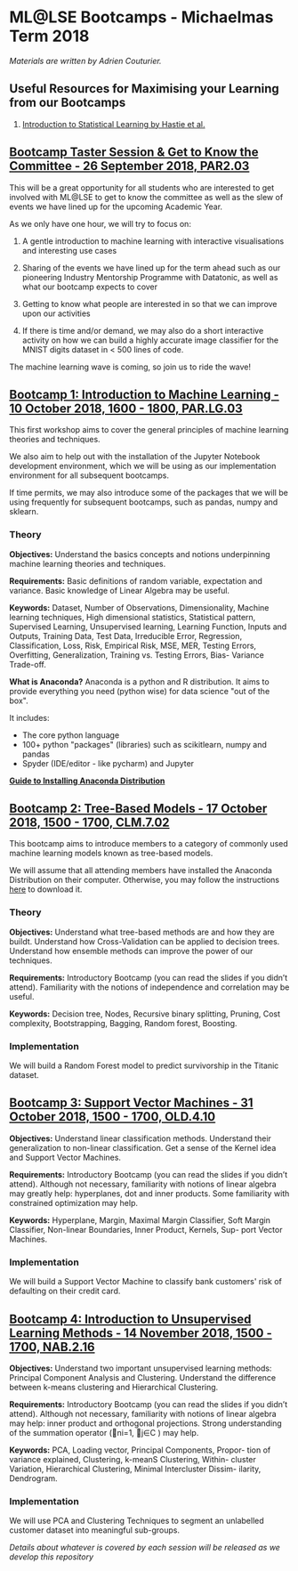 # ML@LSE Bootcamps - Michaelmas Term 2018
_Materials are written by Adrien Couturier._

## Useful Resources for Maximising your Learning from our Bootcamps
1. [Introduction to Statistical Learning by Hastie et al.](https://www-bcf.usc.edu/~gareth/ISL/)


## [Bootcamp Taster Session & Get to Know the Committee - 26 September 2018, PAR2.03](/give-it-a-go)

This will be a great opportunity for all students who are interested to get involved with ML@LSE to get to know the committee as well as the slew of events we have lined up for the upcoming Academic Year. 

As we only have one hour, we will try to focus on:
1. A gentle introduction to machine learning with interactive visualisations and interesting use cases
2. Sharing of the events we have lined up for the term ahead such as our pioneering Industry Mentorship Programme with Datatonic, as well as what our bootcamp expects to cover
3. Getting to know what people are interested in so that we can improve upon our activities 

4. If there is time and/or demand, we may also do a short interactive activity on how we can build a highly accurate image classifier for the MNIST digits dataset in < 500 lines of code. 

The machine learning wave is coming, so join us to ride the wave!



## [Bootcamp 1: Introduction to Machine Learning - 10 October 2018, 1600 - 1800, PAR.LG.03](/Bootcamp%201)

This first workshop aims to cover the general principles of machine learning theories and techniques. 

We also aim to help out with the installation of the Jupyter Notebook development environment, which we will be using as our implementation environment for all subsequent bootcamps. 

If time permits, we may also introduce some of the packages that we will be using frequently for subsequent bootcamps, such as pandas, numpy and sklearn.

### Theory 

**Objectives:** Understand the basics concepts and notions underpinning machine learning theories and techniques.

**Requirements:** Basic definitions of random variable, expectation and variance. Basic knowledge of Linear Algebra may be useful.

**Keywords:** Dataset, Number of Observations, Dimensionality, Machine learning techniques, High dimensional statistics, Statistical pattern, Supervised Learning, Unsupervised learning, Learning Function, Inputs and Outputs, Training Data, Test Data, Irreducible Error, Regression, Classification, Loss, Risk, Empirical Risk, MSE, MER, Testing Errors, Overfitting, Generalization, Training vs. Testing Errors, Bias- Variance Trade-off.


**What is Anaconda?** 
Anaconda is a python and R distribution. It aims to provide everything you need (python wise) for data science "out of the box".

It includes:
- The core python language
- 100+ python "packages" (libraries) such as scikitlearn, numpy and pandas 
- Spyder (IDE/editor - like pycharm) and Jupyter

[**Guide to Installing Anaconda Distribution**](https://docs.anaconda.com/anaconda/install/)


## [Bootcamp 2: Tree-Based Models - 17 October 2018, 1500 - 1700, CLM.7.02](/Bootcamp%202)

This bootcamp aims to introduce members to a category of commonly used machine learning models known as tree-based models. 

We will assume that all attending members have installed the Anaconda Distribution on their computer. Otherwise, you may follow the instructions [here](https://docs.anaconda.com/anaconda/install/) to download it.

### Theory 

**Objectives:** Understand what tree-based methods are and how they are buildt. Understand how Cross-Validation can be applied to decision trees. Understand how ensemble methods can improve the power of our techniques.

**Requirements:** Introductory Bootcamp (you can read the slides if you didn’t attend). Familiarity with the notions of independence and correlation may be useful.

**Keywords:** Decision tree, Nodes, Recursive binary splitting, Pruning, Cost complexity, Bootstrapping, Bagging, Random forest, Boosting.

### Implementation 

We will build a Random Forest model to predict survivorship in the Titanic dataset.


## [Bootcamp 3: Support Vector Machines - 31 October 2018, 1500 - 1700, OLD.4.10](/Bootcamp%203)

**Objectives:** Understand linear classification methods. Understand their generalization to non-linear classification. Get a sense of the Kernel idea and Support Vector Machines.

**Requirements:** Introductory Bootcamp (you can read the slides if you didn’t attend). Although not necessary, familiarity with notions of linear algebra may greatly help: hyperplanes, dot and inner products. Some familiarity with constrained optimization may help.

**Keywords:** Hyperplane, Margin, Maximal Margin Classifier, Soft Margin Classifier, Non-linear Boundaries, Inner Product, Kernels, Sup- port Vector Machines.

### Implementation 

We will build a Support Vector Machine to classify bank customers' risk of defaulting on their credit card.


## [Bootcamp 4: Introduction to Unsupervised Learning Methods - 14 November 2018, 1500 - 1700, NAB.2.16](/Bootcamp%204)

**Objectives:**  Understand two important unsupervised learning methods: Principal Component Analysis and Clustering. Understand the difference between k-means clustering and Hierarchical Clustering.

**Requirements:**  Introductory Bootcamp (you can read the slides if you didn’t attend). Although not necessary, familiarity with notions of linear algebra may help: inner product and orthogonal projections. Strong understanding of the summation operator (􏰀ni=1, 􏰀j∈C ) may help.

**Keywords:**  PCA, Loading vector, Principal Components, Propor- tion of variance explained, Clustering, k-meanS Clustering, Within- cluster Variation, Hierarchical Clustering, Minimal Intercluster Dissim- ilarity, Dendrogram.

### Implementation 

We will use PCA and Clustering Techniques to segment an unlabelled customer dataset into meaningful sub-groups.


_Details about whatever is covered by each session will be released as we develop this repository_
